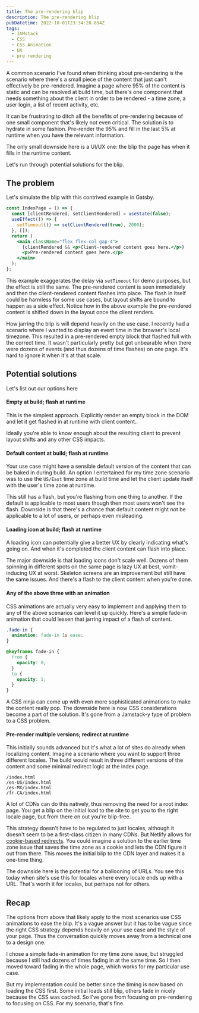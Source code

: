 ```yaml
---
title: The pre-rendering blip
description: The pre-rendering blip
pubDatetime: 2022-10-01T23:34:28.894Z
tags:
  - JAMstack
  - CSS
  - CSS Animation
  - UX
  - pre rendering
---
```


A common scenario I've found when thinking about pre-rendering is the scenario where there's a small piece of the content that just can't effectively be pre-rendered. Imagine a page where 95% of the content is static and can be resolved at build time, but there's one component that needs something about the client in order to be rendered - a time zone, a user login, a list of recent activity, etc.

It can be frustrating to ditch all the benefits of pre-rendering because of one small component that's likely not even critical. The solution is to hydrate in some fashion. Pre-render the 95% and fill in the last 5% at runtime when you have the relevant information.

The only small downside here is a UI/UX one: the blip the page has when it fills in the runtime content.

Let's run through potential solutions for the blip.

## The problem

Let's simulate the blip with this contrived example in Gatsby.

```jsx
const IndexPage = () => {
  const [clientRendered, setClientRendered] = useState(false);
  useEffect(() => {
    setTimeout(() => setClientRendered(true), 2000);
  }, []);
  return (
    <main className="flex flex-col gap-4">
      {clientRendered && <p>Client-rendered content goes here.</p>}
      <p>Pre-rendered content goes here.</p>
    </main>
  );
};
```

This example exaggerates the delay via `setTimeout` for demo purposes, but the effect is still the same. The pre-rendered content is seen immediately and then the client-rendered content flashes into place. The flash in itself could be harmless for some use cases, but layout shifts are bound to happen as a side effect. Notice how in the above example the pre-rendered content is shifted down in the layout once the client renders.

How jarring the blip is will depend heavily on the use case. I recently had a scenario where I wanted to display an event time in the browser's local timezone. This resulted in a pre-rendered empty block that flashed full with the correct time. It wasn't particularly pretty but got unbearable when there were dozens of events (and thus dozens of time flashes) on one page. It's hard to ignore it when it's at that scale.

## Potential solutions

Let's list out our options here

#### Empty at build; flash at runtime

This is the simplest approach. Explicitly render an empty block in the DOM and let it get flashed in at runtime with client content..

Ideally you're able to know enough about the resulting client to prevent layout shifts and any other CSS impacts.

#### Default content at build; flash at runtime

Your use case might have a sensible default version of the content that can be baked in during build. An option I entertained for my time zone scenario was to use the `US/East` time zone at build time and let the client update itself with the user's time zone at runtime.

This still has a flash, but you're flashing from one thing to another. If the default is applicable to most users though then most users won't see the flash. Downside is that there's a chance that default content might not be applicable to a lot of users, or perhaps even misleading.

#### Loading icon at build; flash at runtime

A loading icon can potentially give a better UX by clearly indicating what's going on. And when it's completed the client content can flash into place.

The major downside is that loading icons don't scale well. Dozens of them spinning in different spots on the same page is lazy UX at best, vomit-inducing UX at worst. Skeleton screens are an improvement but still have the same issues. And there's a flash to the client content when you're done.

#### Any of the above three with an animation

CSS animations are actually very easy to implement and applying them to any of the above scenarios can level it up quickly. Here's a simple fade-in animation that could lessen that jarring impact of a flash of content.

```css
.fade-in {
  animation: fade-in 1s ease;
}

@keyframes fade-in {
  from {
    opacity: 0;
  }
  to {
    opacity: 1;
  }
}
```

A CSS ninja can come up with even more sophisticated animations to make the content really pop. The downside here is now CSS considerations become a part of the solution. It's gone from a Jamstack-y type of problem to a CSS problem.

#### Pre-render multiple versions; redirect at runtime

This initially sounds advanced but it's what a lot of sites do already when localizing content. Imagine a scenario where you want to support three different locales. The build would result in three different versions of the content and some minimal redirect logic at the index page.

```
/index.html
/en-US/index.html
/es-MX/index.html
/fr-CA/index.html
```

A lot of CDNs can do this natively, thus removing the need for a root index page. You get a blip on the initial load to the site to get you to the right locale page, but from there on out you're blip-free.

This strategy doesn't have to be regulated to just locales, although it doesn't seem to be a first-class citizen in many CDNs. But Netlify allows for [cookie-based redirects](https://docs.netlify.com/routing/redirects/redirect-options/#redirect-by-cookie-presence). You could imagine a solution to the earlier time zone issue that saves the time zone as a cookie and lets the CDN figure it out from there. This moves the initial blip to the CDN layer and makes it a one-time thing.

The downside here is the potential for a ballooning of URLs. You see this today when site's use this for locales where every locale ends up with a URL. That's worth it for locales, but perhaps not for others.

## Recap

The options from above that likely apply to the most scenarios use CSS animations to ease the blip. It's a vague answer but it has to be vague since the right CSS strategy depends heavily on your use case and the style of your page. Thus the conversation quickly moves away from a technical one to a design one.

I chose a simple fade-in animation for my time zone issue, but struggled because I still had dozens of times fading in at the same time. So I then moved toward fading in the whole page, which works for my particular use case.

But my implementation could be better since the timing is now based on loading the CSS first. Some initial loads still blip, others fade in nicely because the CSS was cached. So I've gone from focusing on pre-rendering to focusing on CSS. For my scenario, that's fine.
